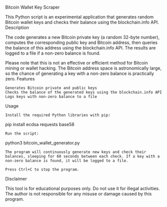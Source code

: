 Bitcoin Wallet Key Scraper

This Python script is an experimental application that generates random Bitcoin wallet keys and checks their balance using the blockchain.info API.
Description

The code generates a new Bitcoin private key (a random 32-byte number), computes the corresponding public key and Bitcoin address, then queries the balance of this address using the blockchain.info API. The results are logged to a file if a non-zero balance is found.

Please note that this is not an effective or efficient method for Bitcoin mining or wallet hacking. The Bitcoin address space is astronomically large, so the chance of generating a key with a non-zero balance is practically zero.
Features

    Generates Bitcoin private and public keys
    Checks the balance of the generated keys using the blockchain.info API
    Logs keys with non-zero balance to a file

Usage

    Install the required Python libraries with pip:

pip install ecdsa requests base58

    Run the script:

python3 bitcoin_wallet_generator.py

    The program will continuously generate new keys and check their balances, sleeping for 60 seconds between each check. If a key with a non-zero balance is found, it will be logged to a file.

    Press Ctrl+C to stop the program.

Disclaimer

This tool is for educational purposes only. Do not use it for illegal activities. The author is not responsible for any misuse or damage caused by this program.
